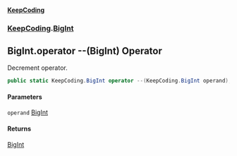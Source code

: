 #### [KeepCoding](index.md 'index')
### [KeepCoding](KeepCoding.md 'KeepCoding').[BigInt](BigInt.md 'KeepCoding.BigInt')
## BigInt.operator --(BigInt) Operator
Decrement operator.  
```csharp
public static KeepCoding.BigInt operator --(KeepCoding.BigInt operand);
```
#### Parameters
<a name='KeepCoding.BigInt.op_Decrement(KeepCoding.BigInt).operand'></a>
`operand` [BigInt](BigInt.md 'KeepCoding.BigInt')  
  
#### Returns
[BigInt](BigInt.md 'KeepCoding.BigInt')  
